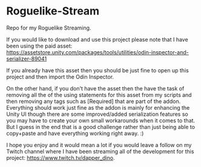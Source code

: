 # Roguelike-Stream

Repo for my Roguelike Streaming.

If you would like to download and use this project please note that I have been using the paid asset: https://assetstore.unity.com/packages/tools/utilities/odin-inspector-and-serializer-89041

If you already have this asset then you should be just fine to open up this project and then import the Odin Inspector.

On the other hand, if you don't have the asset then the have the task of removing all the of the using statements for this asset from my scripts and then removing any tags such as [Required] that are part of the addon. Everything should work just fine as the addon is mainly for enhancing the Unity UI though there are some improved/added serialization features so you may have to create your own small workarounds when it comes to that. But I guess in the end that is a good challenge rather than just being able to copy+paste and have everything working right away. :)

I hope you enjoy and it would mean a lot if you would leave a follow on my Twitch channel where I have been streaming all of the development for this project: https://www.twitch.tv/dapper_dino.
